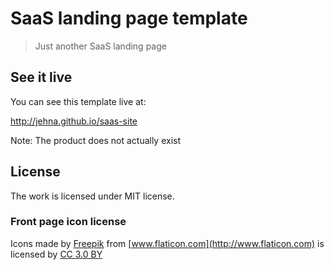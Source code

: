 # SaaS landing page template
> Just another SaaS landing page

## See it live

You can see this template live at:

http://jehna.github.io/saas-site

Note: The product does not actually exist

## License
The work is licensed under MIT license.

### Front page icon license
Icons made by [Freepik](http://www.flaticon.com/authors/freepik) from [www.flaticon.com](http://www.flaticon.com) is licensed by [CC 3.0 BY](http://creativecommons.org/licenses/by/3.0/)
